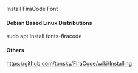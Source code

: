 Install FiraCode Font

#### Debian Based Linux Distributions
sudo apt install fonts-firacode

#### Others
https://github.com/tonsky/FiraCode/wiki/Installing
